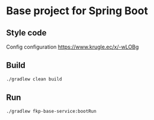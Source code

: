 # Base project for Spring Boot

## Style code

Config configuration
https://www.krugle.ec/x/-wLOBg

## Build

```bash
./gradlew clean build 
```

## Run

```bash
./gradlew fkp-base-service:bootRun
```